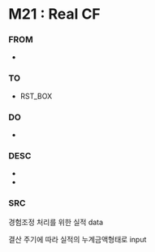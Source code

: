 # M21 : Real CF

### FROM

* &#x20;

### TO&#x20;

* RST\_BOX&#x20;

### DO

*

### DESC

*
*

### SRC

경험조정 처리를 위한 실적 data&#x20;

결산 주기에 따라 실적의 누계금액형태로 input&#x20;
